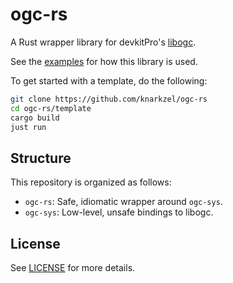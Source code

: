 # ogc-rs

A Rust wrapper library for devkitPro's [libogc](https://github.com/devkitPro/libogc).

See the [examples](https://github.com/knarkzel/ogc-rs/tree/develop/examples) for how this library is used.

To get started with a template, do the following:

```bash
git clone https://github.com/knarkzel/ogc-rs
cd ogc-rs/template
cargo build
just run
```

## Structure

This repository is organized as follows:

* `ogc-rs`: Safe, idiomatic wrapper around `ogc-sys`.
* `ogc-sys`: Low-level, unsafe bindings to libogc.

## License

See [LICENSE](LICENSE) for more details.
